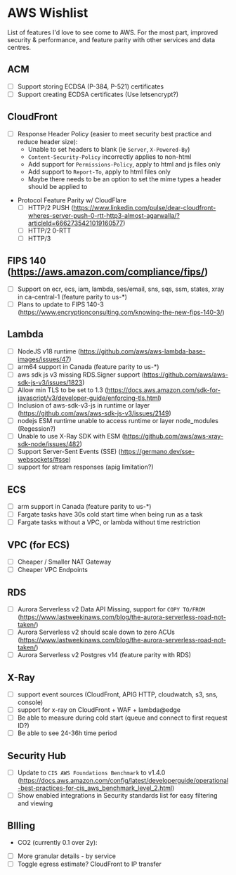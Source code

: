 # AWS Wishlist
List of features I'd love to see come to AWS. For the most part, improved security & performance, and feature parity with other services and data centres.

## ACM
- [ ] Support storing ECDSA (P-384, P-521) certificates
- [ ] Support creating ECDSA certificates (Use letsencrypt?)

## CloudFront
- [ ] Response Header Policy (easier to meet security best practice and reduce header size):
  - Unable to set headers to blank (ie `Server`, `X-Powered-By`)
  - `Content-Security-Policy` incorrectly applies to non-html
  - Add support for `Permissions-Policy`, apply to html and js files only
  - Add support to `Report-To`, apply to html files only
  - Maybe there needs to be an option to set the mime types a header should be applied to
- Protocol Feature Parity w/ CloudFlare
  - [ ] HTTP/2 PUSH (https://www.linkedin.com/pulse/dear-cloudfront-wheres-server-push-0-rtt-http3-almost-agarwalla/?articleId=6662735421019160577)
  - [ ] HTTP/2 0-RTT
  - [ ] HTTP/3

## FIPS 140 (https://aws.amazon.com/compliance/fips/)
- [ ] Support on ecr, ecs, iam, lambda, ses/email, sns, sqs, ssm, states, xray in ca-central-1 (feature parity to us-*)
- [ ] Plans to update to FIPS 140-3 (https://www.encryptionconsulting.com/knowing-the-new-fips-140-3/)

## Lambda
- [ ] NodeJS v18 runtime (https://github.com/aws/aws-lambda-base-images/issues/47)
- [ ] arm64 support in Canada (feature parity to us-*)
- [ ] aws sdk js v3 missing RDS.Signer support (https://github.com/aws/aws-sdk-js-v3/issues/1823)
- [ ] Allow min TLS to be set to 1.3 (https://docs.aws.amazon.com/sdk-for-javascript/v3/developer-guide/enforcing-tls.html)
- [ ] Inclusion of aws-sdk-v3-js in runtime or layer (https://github.com/aws/aws-sdk-js-v3/issues/2149)
- [ ] nodejs ESM runtime unable to access runtime or layer node_modules (Regession?)
- [ ] Unable to use X-Ray SDK with ESM (https://github.com/aws/aws-xray-sdk-node/issues/482)
- [ ] Support Server-Sent Events (SSE) (https://germano.dev/sse-websockets/#sse)
- [ ] support for stream responses (apig limitation?)

## ECS
- [ ] arm support in Canada (feature parity to us-*)
- [ ] Fargate tasks have 30s cold start time when being run as a task
- [ ] Fargate tasks without a VPC, or lambda without time restriction

## VPC (for ECS)
- [ ] Cheaper / Smaller NAT Gateway
- [ ] Cheaper VPC Endpoints

## RDS
- [ ] Aurora Serverless v2 Data API Missing, support for `COPY TO/FROM` (https://www.lastweekinaws.com/blog/the-aurora-serverless-road-not-taken/)
- [ ] Aurora Serverless v2 should scale down to zero ACUs (https://www.lastweekinaws.com/blog/the-aurora-serverless-road-not-taken/)
- [ ] Aurora Serverless v2 Postgres v14 (feature parity with RDS)

## X-Ray
- [ ] support event sources (CloudFront, APIG HTTP, cloudwatch, s3, sns, console)
- [ ] support for x-ray on CloudFront + WAF + lambda@edge
- [ ] Be able to measure during cold start (queue and connect to first request ID?)
- [ ] Be able to see 24-36h time period

## Security Hub
- [ ] Update to `CIS AWS Foundations Benchmark` to v1.4.0 (https://docs.aws.amazon.com/config/latest/developerguide/operational-best-practices-for-cis_aws_benchmark_level_2.html)
- [ ] Show enabled integrations in Security standards list for easy filtering and viewing

## BIlling
-  CO2 (currently 0.1 over 2y): 
  - [ ] More granular details - by service
  - [ ] Toggle egress estimate? CloudFront to IP transfer
